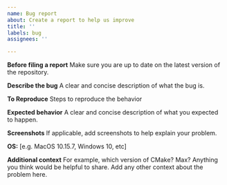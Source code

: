 ```yaml
---
name: Bug report
about: Create a report to help us improve
title: ''
labels: bug
assignees: ''

---
```


**Before filing a report**
Make sure you are up to date on the latest version of the repository.

**Describe the bug**
A clear and concise description of what the bug is.

**To Reproduce**
Steps to reproduce the behavior

**Expected behavior**
A clear and concise description of what you expected to happen.

**Screenshots**
If applicable, add screenshots to help explain your problem.

**OS:**
[e.g. MacOS 10.15.7, Windows 10, etc]

**Additional context**
For example, which version of CMake? Max? Anything you think would be helpful to share.
Add any other context about the problem here.
